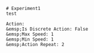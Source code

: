 

                # Experiment1
                test

                Action:
                &emsp;Is Discrete Action: False
                &emsp;Max Speed: 1
                &emsp;Min Speed: 1
                &emsp;Action Repeat: 2

            